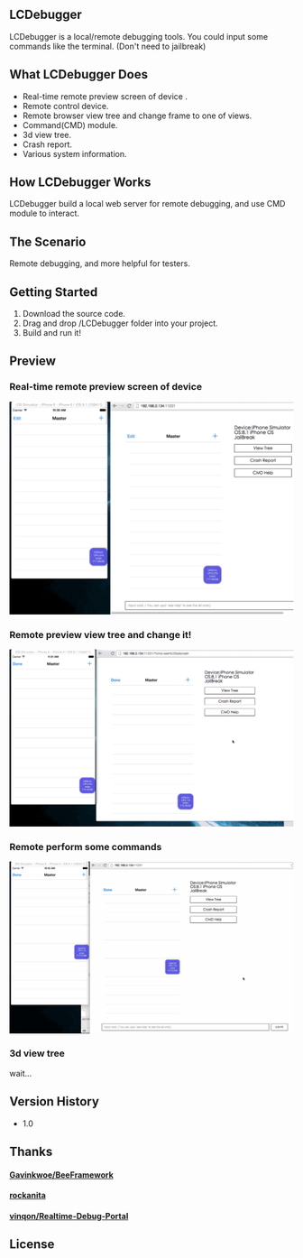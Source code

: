 ## LCDebugger
LCDebugger is a local/remote debugging tools. You could input some commands like the terminal. (Don't need to jailbreak)

## What LCDebugger Does
- Real-time remote  preview screen of device .
- Remote control device.
- Remote browser view tree and change frame to one of views.
- Command(CMD) module.
- 3d view tree.
- Crash report.
- Various system information.

## How LCDebugger Works
LCDebugger build a local web server for remote debugging, and use CMD module to interact.

## The Scenario
Remote debugging, and more helpful for testers.

## Getting Started
1. Download the source code.
2. Drag and drop /LCDebugger folder into your project.
3. Build and run it!

## Preview
### Real-time remote preview screen of device
 ![image](https://github.com/titman/Pictures-of-the-warehouse/blob/master/remotepreview.gif?raw=false)

### Remote preview view tree and change it!
 ![image](https://github.com/titman/Pictures-of-the-warehouse/blob/master/viewtree.gif?raw=false)

### Remote perform some commands
 ![image](https://github.com/titman/Pictures-of-the-warehouse/blob/master/remotecontrol.gif?raw=false)

### 3d view tree
wait...

## Version History
- 1.0

## Thanks
#### [Gavinkwoe/BeeFramework](https://github.com/gavinkwoe/BeeFramework)
#### [rockanita](https://github.com/rockanita)
#### [vinqon/Realtime-Debug-Portal](https://github.com/vinqon/Realtime-Debug-Portal)

## License


